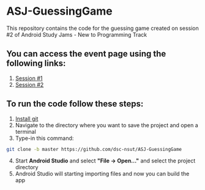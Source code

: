 # ASJ-GuessingGame
This repository contains the code for the guessing game created on session #2 of Android Study Jams - New to Programming Track

## You can access the event page using the following links:
1. [Session #1](https://dsc.community.dev/events/details/developer-student-clubs-netaji-subhas-university-of-technology-presents-android-study-jam-new-to-programming-day-1/)
2. [Session #2](https://dsc.community.dev/events/details/developer-student-clubs-netaji-subhas-university-of-technology-presents-android-study-jam-new-to-programming-day-2/)

## To run the code follow these steps:
1. [Install git](https://git-scm.com/downloads)
2. Navigate to the directory where you want to save the project and open a terminal
3. Type-in this command: 
```bash
git clone -b master https://github.com/dsc-nsut/ASJ-GuessingGame
```
4. Start **Android Studio** and select **"File -> Open..."** and select the project directory
5. Android Studio will starting importing files and now you can build the app
